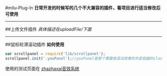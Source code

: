 #milu-Plug-In
**日常开发的时候写的几个不大兼容的插件，看项目进行适当修改后可使用**

---

##上传文件插件
*具体描述在uploadFile/下面*

---

##鼠标轮滑滚动插件
**如何使用**
```js
var scrollpanel = require('lib/scrollpanel');
scrollpanel.init('.youPanel');//youPanel是那个需要做滚动效果的外部容器的class
```
使用的测试页面在 [zhazhaxai音效系统](http://zhazhaxia.github.io/public/)
